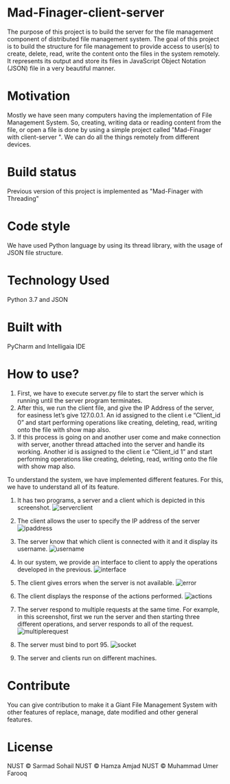 # Mad-Finager-client-server
The purpose of this project is to build the server for the file management component of distributed file management system. The goal of this project is to build the structure for file management to provide access to user(s) to create, delete, read, write the content onto the files in the system remotely.  
It represents its output and store its files in JavaScript Object Notation (JSON) file in a very beautiful manner.


# Motivation
Mostly we have seen many computers having the implementation of File Management System. So, creating, writing data or reading content from the file, or open a file is done by using a simple project called "Mad-Finager with client-server ". We can do all the things remotely from different devices.

# Build status
Previous version of this project is implemented as "Mad-Finager with Threading"


# Code style
We have used Python language by using its thread library, with the usage of JSON file structure. 


# Technology Used
Python 3.7 and JSON

# Built with

PyCharm and Intelligaia IDE


# How to use?
1.	First, we have to execute server.py file to start the server which is running until the server program terminates.
2.	After this, we run the client file, and give the IP Address of the server, for easiness let’s give 127.0.0.1. An id assigned to the client i.e “Client_id 0” and start performing operations like creating, deleting, read, writing onto the file with show map also.
3.	If this process is going on and another user come and make connection with server, another thread attached into the server and handle its working. Another id is assigned to the client i.e “Client_id 1” and start performing operations like creating, deleting, read, writing onto the file with show map also.

To understand the system, we have implemented different features. For this, we have to understand all of its feature.

1.	It has two programs, a server and a client which is depicted in this screenshot.
![serverclient](https://user-images.githubusercontent.com/57443179/104350734-4e8e5100-5526-11eb-9598-36a8db634af8.png)

 
2.	The client allows the user to specify the IP address of the server
 ![ipaddress](https://user-images.githubusercontent.com/57443179/104350689-3f0f0800-5526-11eb-83f1-f285841de77d.png)

3.	The server know that which client is connected with it and it display its username. 
![username](https://user-images.githubusercontent.com/57443179/104350717-4afaca00-5526-11eb-9043-e2ebc8442c8a.png)
4.	In our system, we provide an interface to client to apply the operations developed in the previous.
 ![interface](https://user-images.githubusercontent.com/57443179/104350685-3f0f0800-5526-11eb-9165-0344e83b7e29.png)
5.	The client gives errors when the server is not available.
![error](https://user-images.githubusercontent.com/57443179/104350684-3e767180-5526-11eb-86ec-0a6b50beebfd.png)
 
6.	The client displays the response of the actions performed.
![actions](https://user-images.githubusercontent.com/57443179/104350683-3ddddb00-5526-11eb-8de1-648bb5249efb.png)
 
7.	The server respond to multiple requests at the same time. For example, in this screenshot, first we run the server and then starting three different operations, and server responds to all of the request. 
 ![multiplerequest](https://user-images.githubusercontent.com/57443179/104350677-3cacae00-5526-11eb-9af7-1e8a42b3a3bc.png)
8.	The server must bind to port 95.
 ![socket](https://user-images.githubusercontent.com/57443179/104350735-4f26e780-5526-11eb-8e13-71741027b20e.png)
9.	The server and clients run on different machines.



# Contribute
You can give contribution to make it a Giant File Management System with other features of replace, manage, date modified and other general features.

# License
NUST © Sarmad Sohail
NUST © Hamza Amjad
NUST © Muhammad Umer Farooq
